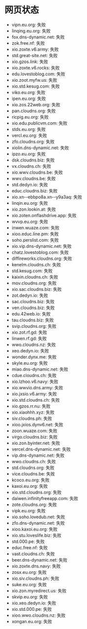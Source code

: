 # 网页状态
- vipn.eu.org: 失败
- linqing.eu.org: 失败
- fox.dns-dynamic.net: 失败
- zok.free.nf: 失败
- xio.zoxte.v6.army: 失败
- std.great-site.net: 失败
- xio.gzos.link: 失败
- xio.zoxte.v6.rocks: 失败
- edu.lovestoblog.com: 失败
- xio.zoot.myfw.us: 失败
- xio.std.kesug.com: 失败
- viko.eu.org: 失败
- ipen.eu.org: 失败
- xio.zos.22web.org: 失败
- pan.cloudns.org: 失败
- ricpig.eu.org: 失败
- xio.edu.publicvm.com: 失败
- stds.eu.org: 失败
- vercl.eu.org: 失败
- zfo.cloudns.org: 失败
- xiolin.dns-dynamic.net: 失败
- ipzo.eu.org: 失败
- dsk.cloudns.biz: 失败
- vx.cloudns.ch: 失败
- xio.wwv.cloudns.be: 失败
- wwv.cloudns.be: 失败
- std.dedyn.io: 失败
- educ.cloudns.biz: 失败
- xio.xn--ebbpo8a.xn--y9a3aq: 失败
- linqin.eu.org: 失败
- xio.zon.lookin.at: 失败
- xio.zoten.onflashdrive.app: 失败
- wvvp.eu.org: 失败
- inwen.wuaze.com: 失败
- xioo.educ.line.pm: 失败
- soho.perslist.com: 失败
- xio.vip.dns-dynamic.net: 失败
- chatz.lovestoblog.com: 失败
- diffireworks.cloudns.org: 失败
- kenelm.cloudns.ch: 失败
- std.kesug.com: 失败
- kaixin.cloudns.ch: 失败
- mov.cloudns.org: 失败
- xio.sac.cloudns.biz: 失败
- zot.dedyn.io: 失败
- sac.cloudns.biz: 失败
- ven.cloudns.biz: 失败
- edu.42web.io: 失败
- tau.cloudns.biz: 失败
- svip.cloudns.org: 失败
- xio.zot.rf.gd: 失败
- linwen.rf.gd: 失败
- wwo.cloudns.nz: 失败
- xeo.dedyn.io: 失败
- wonder.dynx.me: 失败
- skyle.eu.org: 失败
- miao.dns-dynamic.net: 失败
- cdue.cloudns.ch: 失败
- xio.lzhoo.v6.navy: 失败
- xio.wwvio.dns.army: 失败
- xio.jxsio.v6.army: 失败
- xio.std.cloudns.ch: 失败
- xio.gzos.rr.nu: 失败
- xio.xiaohhh.xyz: 失败
- siv.cloudns.ph: 失败
- xioo.jxios.dynv6.net: 失败
- zoon.wuaze.com: 失败
- virgo.cloudns.biz: 失败
- xio.zon.byinter.net: 失败
- vercel.dns-dynamic.net: 失败
- vip.dns-dynamic.net: 失败
- wwo.cloudns.ch: 失败
- std.cloudns.org: 失败
- vice.cloudns.be: 失败
- kcoco.eu.org: 失败
- kaxoi.eu.org: 失败
- xio.std.cloudns.org: 失败
- daiwen.infinityfreeapp.com: 失败
- zote.cloudns.org: 失败
- vipk.eu.org: 失败
- xio.soho.lovedub.net: 失败
- zfo.dns-dynamic.net: 失败
- xioo.kaxoi.eu.org: 失败
- xio.stu.loveslife.biz: 失败
- std.000.pe: 失败
- educ.free.nf: 失败
- vast.cloudns.ch: 失败
- beer.dns-dynamic.net: 失败
- xio.zoxte.dns.navy: 失败
- zosx.eu.org: 失败
- xio.siv.cloudns.ph: 失败
- suke.eu.org: 失败
- xio.zon.myredirect.us: 失败
- skvip.eu.org: 失败
- xio.xeo.dedyn.io: 失败
- xio.std.000.pe: 失败
- xioo.wwo.cloudns.nz: 失败
- xongan.eu.org: 失败
